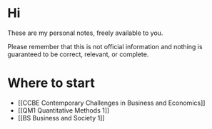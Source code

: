 
# Hi

These are my personal notes, freely available to you.

Please remember that this is not official information and nothing is guaranteed to be correct, relevant, or complete.

# Where to start
- [[CCBE Contemporary Challenges in Business and Economics]]
- [[QM1 Quantitative Methods 1]]
- [[BS Business and Society 1]]

